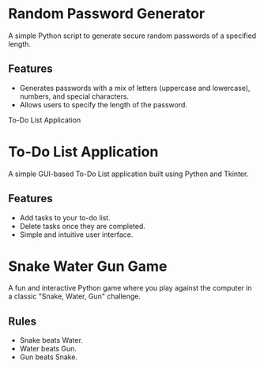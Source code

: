 # Random Password Generator

A simple Python script to generate secure random passwords of a specified length.

## Features
- Generates passwords with a mix of letters (uppercase and lowercase), numbers, and special characters.
- Allows users to specify the length of the password.




To-Do List Application


# To-Do List Application

A simple GUI-based To-Do List application built using Python and Tkinter.

## Features
- Add tasks to your to-do list.
- Delete tasks once they are completed.
- Simple and intuitive user interface.


# Snake Water Gun Game

A fun and interactive Python game where you play against the computer in a classic "Snake, Water, Gun" challenge.

## Rules
- Snake beats Water.
- Water beats Gun.
- Gun beats Snake.

